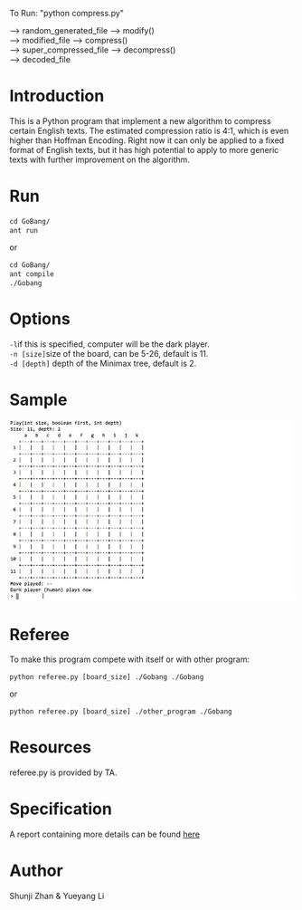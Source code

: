 To Run:
"python compress.py" <br>

--> random_generated_file --> modify() <br>
--> modified_file --> compress() <br>
--> super_compressed_file --> decompress() <br> 
--> decoded_file <br>

# Introduction
This is a Python program that implement a new algorithm to compress certain English texts. The estimated compression ratio is 4:1, which is even higher than Hoffman Encoding. Right now it can only be applied to a fixed format of English texts, but it has high potential to apply to more generic texts with further improvement on the algorithm.

# Run
    cd GoBang/
    ant run

or

    cd GoBang/
    ant compile
    ./Gobang

# Options
`-l`if this is specified, computer will be the dark player.     
`-n [size]`size of the board, can be 5-26, default is 11.     
`-d [depth]` depth of the Minimax tree, default is 2.     

# Sample 
![](https://raw.githubusercontent.com/shunjizhan/GoBang/master/Gobang_demo.gif?raw=true)

# Referee
To make this program compete with itself or with other program: 

    python referee.py [board_size] ./Gobang ./Gobang

or

    python referee.py [board_size] ./other_program ./Gobang

# Resources
referee.py is provided by TA.

# Specification
A report containing more details can be found [here](https://github.com/shunjizhan/GoBang/blob/master/cs165A_mp2_report.pdf)

# Author
Shunji Zhan & Yueyang Li